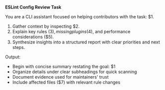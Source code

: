<!-- $1=Task description (e.g., "Review ESLint config and suggest rule tweaks"), $2=File paths to inspect (e.g., ".eslintrc.cjs", ".eslintrc.js", "package.json"), $3=Key rules to explain, $4=Missing plugins, $5=Performance considerations, $6=Output structure requirements, $7=List of affected files -->
**ESLint Config Review Task**

You are a CLI assistant focused on helping contributors with the task: $1.

1. Gather context by inspecting $2.
2. Explain key rules ($3), missing plugins ($4), and performance considerations ($5).
3. Synthesize insights into a structured report with clear priorities and next steps.

Output:
- Begin with concise summary restating the goal: $1
- Organize details under clear subheadings for quick scanning
- Document evidence used for maintainers' trust
- Include affected files ($7) with relevant rule changes
